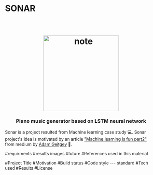 # SONAR

<h1 align="center">
  <br>
  <img src="https://imgprd19.hobbylobby.com/d/f4/8d/df48d440fc8512673aa57e7bf7ee6665133fd4db/350Wx350H-946806-0519-px.jpg" alt="note" width='250'>
</h1>

<h3 align='center'>Piano music generator based on LSTM neural network</h3>

Sonar is a project resulted from Machine learning case study :computer:. Sonar project's idea is motivated by an article
<a href='https://medium.com/@ageitgey/machine-learning-is-fun-part-2-a26a10b68df3'>"Machine learning is fun part2"</a>
from medium by <a href='https://medium.com/@ageitgey'>Adam Geitgey</a> :raised_hands:.

#requirments
#results images
#future
#References used in this material


#Project Title
#Motivation
#Build status
#Code style --- standard
#Tech used
#Results
#License
